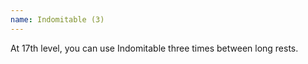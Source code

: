 ```yaml
---
name: Indomitable (3)
---
```

At 17th level, you can use Indomitable three times between long rests.

